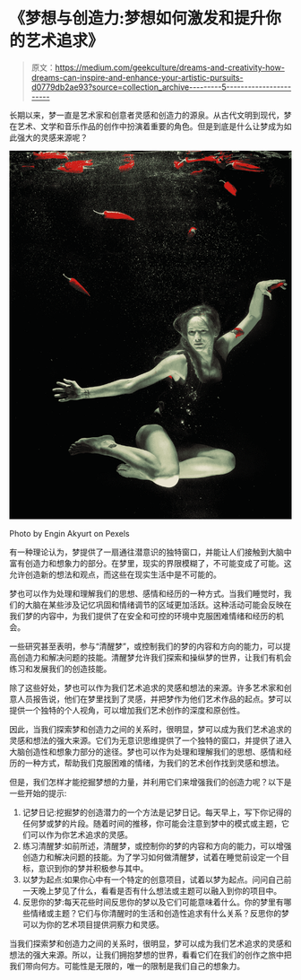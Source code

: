 # 《梦想与创造力:梦想如何激发和提升你的艺术追求》

> 原文：<https://medium.com/geekculture/dreams-and-creativity-how-dreams-can-inspire-and-enhance-your-artistic-pursuits-d0779db2ae93?source=collection_archive---------5----------------------->

长期以来，梦一直是艺术家和创意者灵感和创造力的源泉。从古代文明到现代，梦在艺术、文学和音乐作品的创作中扮演着重要的角色。但是到底是什么让梦成为如此强大的灵感来源呢？

![](img/7e544316e2c422508678b6c87a4bb6ad.png)

Photo by Engin Akyurt on Pexels

有一种理论认为，梦提供了一扇通往潜意识的独特窗口，并能让人们接触到大脑中富有创造力和想象力的部分。在梦里，现实的界限模糊了，不可能变成了可能。这允许创造新的想法和观点，而这些在现实生活中是不可能的。

梦也可以作为处理和理解我们的思想、感情和经历的一种方式。当我们睡觉时，我们的大脑在某些涉及记忆巩固和情绪调节的区域更加活跃。这种活动可能会反映在我们梦的内容中，为我们提供了在安全和可控的环境中克服困难情绪和经历的机会。

一些研究甚至表明，参与“清醒梦”，或控制我们的梦的内容和方向的能力，可以提高创造力和解决问题的技能。清醒梦允许我们探索和操纵梦的世界，让我们有机会练习和发展我们的创造技能。

除了这些好处，梦也可以作为我们艺术追求的灵感和想法的来源。许多艺术家和创意人员报告说，他们在梦里找到了灵感，并把梦作为他们艺术作品的起点。梦可以提供一个独特的个人视角，可以增加我们艺术创作的深度和原创性。

因此，当我们探索梦和创造力之间的关系时，很明显，梦可以成为我们艺术追求的灵感和想法的强大来源。它们为无意识思维提供了一个独特的窗口，并提供了进入大脑创造性和想象力部分的途径。梦也可以作为处理和理解我们的思想、感情和经历的一种方式，帮助我们克服困难的情绪，为我们的艺术创作找到灵感和想法。

但是，我们怎样才能挖掘梦想的力量，并利用它们来增强我们的创造力呢？以下是一些开始的提示:

1.  记梦日记:挖掘梦的创造潜力的一个方法是记梦日记。每天早上，写下你记得的任何梦或梦的片段。随着时间的推移，你可能会注意到梦中的模式或主题，它们可以作为你艺术追求的灵感。
2.  练习清醒梦:如前所述，清醒梦，或控制你的梦的内容和方向的能力，可以增强创造力和解决问题的技能。为了学习如何做清醒梦，试着在睡觉前设定一个目标，意识到你的梦并积极参与其中。
3.  以梦为起点:如果你心中有一个特定的创意项目，试着以梦为起点。问问自己前一天晚上梦见了什么，看看是否有什么想法或主题可以融入到你的项目中。
4.  反思你的梦:每天花些时间反思你的梦以及它们可能意味着什么。你的梦里有哪些情绪或主题？它们与你清醒时的生活和创造性追求有什么关系？反思你的梦可以为你的艺术项目提供洞察力和灵感。

当我们探索梦和创造力之间的关系时，很明显，梦可以成为我们艺术追求的灵感和想法的强大来源。所以，让我们拥抱梦想的世界，看看它们在我们的创作之旅中把我们带向何方。可能性是无限的，唯一的限制是我们自己的想象力。